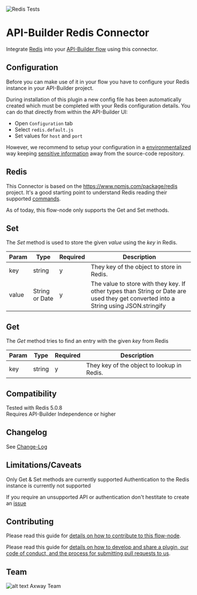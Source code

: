 ![Redis Tests](https://github.com/Axway-API-Builder-Ext/api-builder-extras/workflows/Redis%20Tests/badge.svg)

# API-Builder Redis Connector

Integrate [Redis](https://redis.io) into your [API-Builder flow][1] using this connector. 

## Configuration

Before you can make use of it in your flow you have to configure your Redis instance in your API-Builder project.

During installation of this plugin a new config file has been automatically created which must be completed with your Redis configuration details. You can do that directly from within the API-Builder UI:

* Open `Configuration` tab
* Select `redis.default.js`
* Set values for `host` and `port`

However, we recommend to setup your configuration in a [environmentalized][4] way keeping [sensitive information][5] away from the source-code repository.

## Redis
This Connector is based on the https://www.npmjs.com/package/redis project. It's a good starting point to understand Redis reading their supported [commands](https://redis.io/commands).

As of today, this flow-node only supports the Get and Set methods.

## Set

The _Set_ method is used to store the given _value_ using the _key_ in Redis.

| Param | Type | Required | Description |
| --- | --- | --- | --- |
| key | string | y | They key of the object to store in Redis. |
| value | String or Date | y | The value to store with they key. If other types than String or Date are used they get converted into a String using JSON.stringify |

## Get

The _Get_ method tries to find an entry with the given _key_ from Redis

| Param | Type | Required | Description |
| --- | --- | --- | --- |
| key | string | y | They key of the object to lookup in Redis. |


## Compatibility
Tested with Redis 5.0.8  
Requires API-Builder Independence or higher

## Changelog
See [Change-Log][6]

## Limitations/Caveats
Only Get & Set methods are currently supported
Authentication to the Redis instance is currently not supported

If you require an unsupported API or authentication don't hestitate to create an [issue][3]

## Contributing

Please read this guide for [details on how to contribute to this flow-node](https://github.com/Axway-API-Builder-Ext/api-builder-extras/blob/master/api-builder-plugin-fn-redis/DEVELOPMENT.md).

Please read this guide for [details on how to develop and share a plugin, our code of conduct, and the process for submitting pull requests to us](https://github.com/Axway-API-Builder-Ext/api-builder-extras/blob/master/README.md).

## Team

![alt text][Axwaylogo] Axway Team

[Axwaylogo]: https://github.com/Axway-API-Management/Common/blob/master/img/AxwayLogoSmall.png  "Axway logo"

[1]: https://docs.axway.com/bundle/API_Builder_4x_allOS_en/page/api_builder_flows.html
[2]: https://docs.axway.com/bundle/API_Builder_4x_allOS_en/page/api_builder_getting_started_guide.html
[3]: https://github.com/Axway-API-Builder-Ext/api-builder-extras/issues
[4]: https://docs.axway.com/bundle/API_Builder_4x_allOS_en/page/environmentalization.html
[5]: https://docs.axway.com/bundle/API_Builder_4x_allOS_en/page/project_configuration.html#ProjectConfiguration-Configurationfiles

[6]: CHANGELOG.md